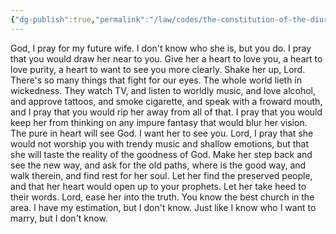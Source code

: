 ```yaml
---
{"dg-publish":true,"permalink":"/law/codes/the-constitution-of-the-diurnal-conduct-of-individual-persons/framework-discussions/picking-a-wife/god-i-pray-for-my-future-wife/","created":"Jul 25, 2019, 5:12 PM"}
---
```



God, I pray for my future wife. I don't know who she is, but you do. I pray that you would draw her near to you. Give her a heart to love you, a heart to love purity, a heart to want to see you more clearly. Shake her up, Lord. There's so many things that fight for our eyes. The whole world lieth in wickedness. They watch TV, and listen to worldly music, and love alcohol, and approve tattoos, and smoke cigarette, and speak with a froward mouth, and I pray that you would rip her away from all of that. I pray that you would keep her from thinking on any impure fantasy that would blur her vision. The pure in heart will see God. I want her to see you. Lord, I pray that she would not worship you with trendy music and shallow emotions, but that she will taste the reality of the goodness of God. Make her step back and see the new way, and ask for the old paths, where is the good way, and walk therein, and find rest for her soul. Let her find the preserved people, and that her heart would open up to your prophets. Let her take heed to their words. Lord, ease her into the truth. You know the best church in the area. I have my estimation, but I don't know. Just like I know who I want to marry, but I don't know.
